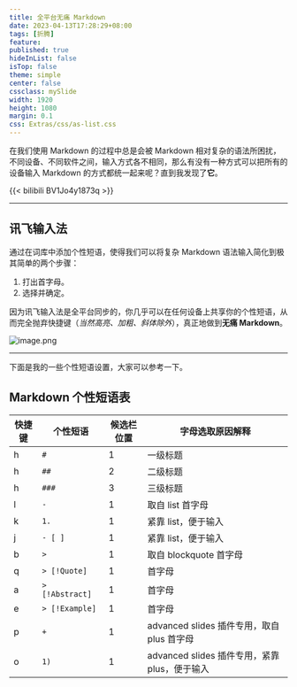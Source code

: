 ```yaml
---
title: 全平台无痛 Markdown
date: 2023-04-13T17:28:29+08:00
tags: [折腾]
feature: 
published: true
hideInList: false
isTop: false
theme: simple
center: false
cssclass: mySlide
width: 1920
height: 1080
margin: 0.1
css: Extras/css/as-list.css
---
```


在我们使用 Markdown 的过程中总是会被 Markdown 相对复杂的语法所困扰，不同设备、不同软件之间，输入方式各不相同，那么有没有一种方式可以把所有的设备输入 Markdown 的方式都统一起来呢？直到我发现了**它**。

<!--more-->

{{< bilibili BV1Jo4y1873q >}}

---

## 讯飞输入法

通过在词库中添加个性短语，使得我们可以将复杂 Markdown 语法输入简化到极其简单的两个步骤：
1. 打出首字母。
2. 选择并确定。

因为讯飞输入法是全平台同步的，你几乎可以在任何设备上共享你的个性短语，从而完全抛弃快捷键（*当然高亮、加粗、斜体除外*），真正地做到**无痛 Markdown**。

![image.png](https://s1.vika.cn/space/2023/04/13/ad86b8ba395c45febceade94ac60c8d2)

---

下面是我的一些个性短语设置，大家可以参考一下。

## Markdown 个性短语表

| 快捷键 | 个性短语         | 候选栏位置 | 字母选取原因解释                              |
| ------ | ---------------- | ---------- | --------------------------------------------- |
| h      | `# `             | 1          | 一级标题                                      |
| h      | `## `            | 2          | 二级标题                                      |
| h      | `### `           | 3          | 三级标题                                      |
| l      | `- `             | 1          | 取自 list 首字母                              |
| k      | `1. `            | 1          | 紧靠 list，便于输入                           |
| j      | `- [ ] `         | 1          | 紧靠 list，便于输入                           |
| b      | `> `             | 1          | 取自 blockquote 首字母                        |
| q      | `> [!Quote] `    | 1          | 首字母                                        |
| a      | `> [!Abstract] ` | 1          | 首字母                                        |
| e      | `> [!Example] `  | 1          | 首字母                                        |
| p      | `+ `             | 1          | advanced slides 插件专用，取自 plus 首字母    |
| o      | `1) `            | 1          | advanced slides 插件专用，紧靠 plus，便于输入 |








